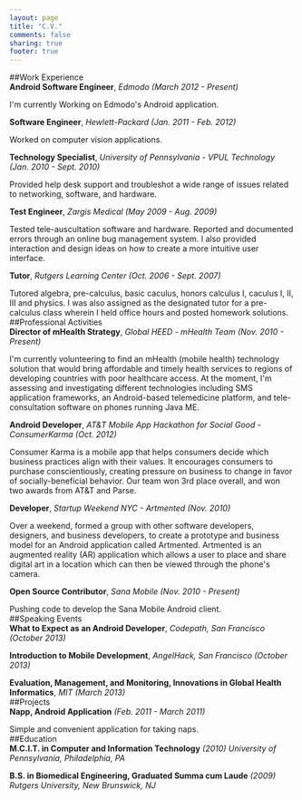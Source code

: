 ```yaml
---
layout: page
title: "C.V."
comments: false
sharing: true
footer: true
---
```


##Work Experience
<br />
__Android Software Engineer__, *Edmodo (March 2012 - Present)*

I'm currently Working on Edmodo's Android application.

__Software Engineer__, *Hewlett-Packard (Jan. 2011 - Feb. 2012)*

Worked on computer vision applications.

__Technology Specialist__, *University of Pennsylvania - VPUL Technology (Jan. 2010 - Sept. 2010)*

Provided help desk support and troubleshot a wide range of issues related to networking, software, and hardware.

__Test Engineer__, *Zargis Medical (May 2009 - Aug. 2009)*

Tested tele-auscultation software and hardware. Reported and documented errors through an online bug management system. I also provided interaction and design ideas on how to create a more intuitive user interface.

__Tutor__, *Rutgers Learning Center (Oct. 2006 - Sept. 2007)*

Tutored algebra, pre-calculus, basic caculus, honors calculus I, caculus I, II, III and physics. I was also assigned as the designated tutor for a pre-calculus class wherein I held office hours and posted homework solutions.
<br />
##Professional Activities
<br />
__Director of mHealth Strategy__, *Global HEED - mHealth Team (Nov. 2010 - Present)*

I'm currently volunteering to find an mHealth (mobile health) technology solution that would bring affordable and timely health services to regions of developing countries with poor healthcare access. At the moment, I'm assessing and investigating different technologies including SMS application frameworks, an Android-based telemedicine platform, and tele-consultation software on phones running Java ME.

__Android Developer__, *AT&T Mobile App Hackathon for Social Good - ConsumerKarma (Oct. 2012)*

Consumer Karma is a mobile app that helps consumers decide which business practices align with their values. It encourages consumers to purchase conscientiously, creating pressure on business to change in favor of socially-beneficial behavior. Our team won 3rd place overall, and won two awards from AT&T and Parse.

__Developer__, *Startup Weekend NYC - Artmented (Nov. 2010)*

Over a weekend, formed a group with other software developers, designers, and business developers, to create a prototype and business model for an Android application called Artmented. Artmented is an augmented reality (AR) application which allows a user to place and share digital art in a location which can then be viewed through the phone's camera.

__Open Source Contributor__, *Sana Mobile (Nov. 2010 - Present)*

Pushing code to develop the Sana Mobile Android client.
<br />
##Speaking Events
<br />
__What to Expect as an Android Developer__, *Codepath, San Francisco (October 2013)*

__Introduction to Mobile Development__, *AngelHack, San Francisco (October 2013)*

__Evaluation, Management, and Monitoring, Innovations in Global Health Informatics__, _MIT (March 2013)_
<br />
##Projects
<br />
__Napp, Android Application__ *(Feb. 2011 - March 2011)*

Simple and convenient application for taking naps.
<br />
##Education
<br />
__M.C.I.T. in Computer and Information Technology__ *(2010)
University of Pennsylvania, Philadelphia, PA*

__B.S. in Biomedical Engineering, Graduated Summa cum Laude__ *(2009)
Rutgers University, New Brunswick, NJ*